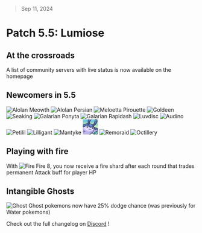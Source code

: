 > Sep 11, 2024

# Patch 5.5: Lumiose

##  At the crossroads

A list of community servers with live status is now available on the homepage

## Newcomers in 5.5

![Alolan Meowth](https://raw.githubusercontent.com/PMDCollab/SpriteCollab/master/portrait/0052/0001/Normal.png)
![Alolan Persian](https://raw.githubusercontent.com/PMDCollab/SpriteCollab/master/portrait/0053/0001/Normal.png)
![Meloetta Pirouette](https://raw.githubusercontent.com/PMDCollab/SpriteCollab/master/portrait/0648/0001/Normal.png)
![Goldeen](https://raw.githubusercontent.com/PMDCollab/SpriteCollab/master/portrait/0118/Normal.png)
![Seaking](https://raw.githubusercontent.com/PMDCollab/SpriteCollab/master/portrait/0119/Normal.png)
![Galarian Ponyta](https://raw.githubusercontent.com/PMDCollab/SpriteCollab/master/portrait/0077/0001/Normal.png)
![Galarian Rapidash](https://raw.githubusercontent.com/PMDCollab/SpriteCollab/master/portrait/0078/0001/Normal.png)
![Luvdisc](https://raw.githubusercontent.com/PMDCollab/SpriteCollab/master/portrait/0370/Normal.png)
![Audino](https://raw.githubusercontent.com/PMDCollab/SpriteCollab/master/portrait/0531/Normal.png)
![Petilil](https://raw.githubusercontent.com/PMDCollab/SpriteCollab/master/portrait/0548/Normal.png)
![Lilligant](https://raw.githubusercontent.com/PMDCollab/SpriteCollab/master/portrait/0549/Normal.png)
![Mantyke](https://raw.githubusercontent.com/PMDCollab/SpriteCollab/master/portrait/0458/Normal.png)
![Mantine](https://raw.githubusercontent.com/PMDCollab/SpriteCollab/master/portrait/0226/Normal.png)
![Remoraid](https://raw.githubusercontent.com/PMDCollab/SpriteCollab/master/portrait/0223/Normal.png)
![Octillery](https://raw.githubusercontent.com/PMDCollab/SpriteCollab/master/portrait/0224/Normal.png)

## Playing with fire

With ![Fire](https://raw.githubusercontent.com/keldaanCommunity/pokemonAutoChess/3c11a620df1707e68b30743b29cf900c0dd0c87e/app/public/src/assets/types/FIRE.svg) Fire 8, you now receive a fire shard after each round that trades permanent Attack buff for player HP

## Intangible Ghosts

![Ghost](https://raw.githubusercontent.com/keldaanCommunity/pokemonAutoChess/3c11a620df1707e68b30743b29cf900c0dd0c87e/app/public/src/assets/types/GHOST.svg) Ghost pokemons now have 25% dodge chance (was previously for Water pokemons)

Check out the full changelog on [Discord](https://discord.com/channels/737230355039387749/737230355039387752/1283336256448893040) !
